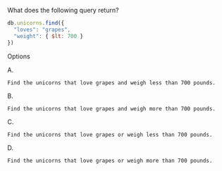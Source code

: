 What does the following query return?

```js
db.unicorns.find({
  "loves": "grapes",
  "weight": { $lt: 700 }
})
```

Options

A.
```
Find the unicorns that love grapes and weigh less than 700 pounds.
```

B.
```
Find the unicorns that love grapes and weigh more than 700 pounds.
```

C.
```
Find the unicorns that love grapes or weigh less than 700 pounds.
```

D.
```
Find the unicorns that love grapes or weigh more than 700 pounds.
```